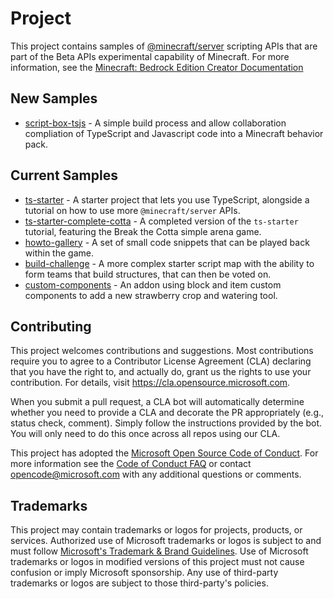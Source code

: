 # Project

This project contains samples of [@minecraft/server](https://learn.microsoft.com/minecraft/creator/scriptapi/minecraft/server/minecraft-server) scripting APIs that are part of the Beta APIs experimental capability of Minecraft. For more information, see the [Minecraft: Bedrock Edition Creator Documentation](https://learn.microsoft.com/minecraft/creator/)

## New Samples

- [script-box-tsjs](script-box-ts/README.md) - A simple build process and allow collaboration compliation of TypeScript and Javascript code into a Minecraft behavior pack.

## Current Samples

- [ts-starter](ts-starter/README.md) - A starter project that lets you use TypeScript, alongside a tutorial on how to use more `@minecraft/server` APIs.
- [ts-starter-complete-cotta](ts-starter-complete-cotta/README.md) - A completed version of the `ts-starter` tutorial, featuring the Break the Cotta simple arena game.
- [howto-gallery](howto-gallery/README.md) - A set of small code snippets that can be played back within the game.
- [build-challenge](build-challenge/README.md) - A more complex starter script map with the ability to form teams that build structures, that can then be voted on.
- [custom-components](custom-components/README.md) - An addon using block and item custom components to add a new strawberry crop and watering tool.

## Contributing

This project welcomes contributions and suggestions. Most contributions require you to agree to a
Contributor License Agreement (CLA) declaring that you have the right to, and actually do, grant us
the rights to use your contribution. For details, visit https://cla.opensource.microsoft.com.

When you submit a pull request, a CLA bot will automatically determine whether you need to provide
a CLA and decorate the PR appropriately (e.g., status check, comment). Simply follow the instructions
provided by the bot. You will only need to do this once across all repos using our CLA.

This project has adopted the [Microsoft Open Source Code of Conduct](https://opensource.microsoft.com/codeofconduct/).
For more information see the [Code of Conduct FAQ](https://opensource.microsoft.com/codeofconduct/faq/) or
contact [opencode@microsoft.com](mailto:opencode@microsoft.com) with any additional questions or comments.

## Trademarks

This project may contain trademarks or logos for projects, products, or services. Authorized use of Microsoft
trademarks or logos is subject to and must follow
[Microsoft's Trademark & Brand Guidelines](https://www.microsoft.com/en-us/legal/intellectualproperty/trademarks/usage/general).
Use of Microsoft trademarks or logos in modified versions of this project must not cause confusion or imply Microsoft sponsorship.
Any use of third-party trademarks or logos are subject to those third-party's policies.
